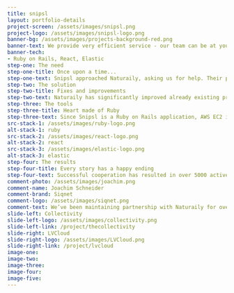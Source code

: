 ```yaml
---
title: snipsl
layout: portfolio-details
project-screen: /assets/images/snipsl.png
project-logo: /assets/images/snipsl-logo.png
banner-bg: /assets/images/projects-background-red.png
banner-text: We provide very efficient service - our team can be at your disposal within couple of days since the first time you contact us.
banner-tech:
- Ruby on Rails, React, Elastic
step-one: The need
step-one-title: Once upon a time...
step-one-text: Snipsl approached Naturaily, asking us for help. Their product was lacking documentation - it was a black box that needed lots of fixes and improvements. Features that had been worked on by previous IT teams working with Snipsl were not functioning properly, therefore, at that time, they were not implemented.<br><br>On top of the regular bug fixing and active maintenance of the service, Snipsl group requested implementation of a Shopify-based online store to provide steady income for the service as well as other minor but useful features.
step-two: The solution
step-two-title: Fixes and improvements
step-two-text: Naturaily has significantly improved already existing product by fixing issues left by previous Snipsl developers as well as creating new features and functionalities.<br><br>New Snipsl shop allows authors to earn money and provides first monetization model since the very launch of the platform. The shop offers hardcover versions of the books as well as Snipsl e-books.<br><br>Survey system was added so authors can better interact with their readers. Now authors can not only share text posts but also sounds and pictures.<br><br>Users can now like the stories with the heart icon and share them on Facebook and other social media.
step-three: The tools
step-three-title: Heart made of Ruby
step-three-text: Since Snipsl is a Ruby on Rails application, AWS EC2 instance has been chosen for the server.<br><br>It opened a door for Naturaily to implement many other useful Amazon services, such as RDS PostgreSQL database, ElastiCache Redis, CloudFront, Route53 and VPC.<br><br>Snipsl’s website utilizes React with Redux for the frontend which is stored on AWS S3. Mobile applications for iOS and Android were created natively.<br><br>The e-shop stands strong on Shopify platform.<br><br>Project has been managed using Kanban methodology.
src-stack-1: /assets/images/ruby-logo.png
alt-stack-1: ruby
src-stack-2: /assets/images/react-logo.png
alt-stack-2: react
src-stack-3: /assets/images/elastic-logo.png
alt-stack-3: elastic
step-four: The results
step-four-title: Every story has a happy ending
step-four-text: Successful cooperation has resulted in over 5000 active users, 900 books published by 500 authors, online shop and bug-free service.
comment-photo: /assets/images/joachim.png
comment-name: Joachim Schneider
comment-brand: Siqnet
comment-logo: /assets/images/siqnet.png
comment-text: We’ve been maintaining partnership with Naturaily for over a year. Marcin and his team have always delivered on time. They are excellent developers that managed to improve and support our product which, at that time, had no documentation left by previous team. Since the collaboration with Naturaily is very successful I would definitely recommend them to anyone looking for professional Ruby on Rails developers.
slide-left: Collectivity
slide-left-logo: /assets/images/collectivity.png
slide-left-link: /project/thecollectivity
slide-right: LVCloud
slide-right-logo: /assets/images/LVCloud.png
slide-right-link: /project/lvcloud
image-one:
image-two:
image-three:
image-four:
image-five:
---
```

